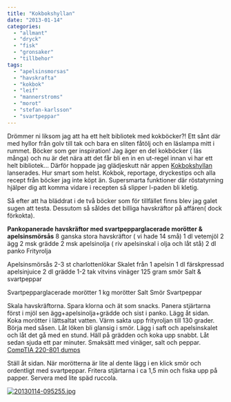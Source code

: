 ```yaml
---
title: "Kokbokshyllan"
date: "2013-01-14"
categories: 
  - "allmant"
  - "dryck"
  - "fisk"
  - "gronsaker"
  - "tillbehor"
tags: 
  - "apelsinsmorsas"
  - "havskrafta"
  - "kokbok"
  - "leif"
  - "mannerstroms"
  - "morot"
  - "stefan-karlsson"
  - "svartpeppar"
---
```


Drömmer ni liksom jag att ha ett helt bibliotek med kokböcker?! Ett sånt där med hyllor från golv till tak och bara en sliten fåtölj och en läslampa mitt i rummet. Böcker som ger inspiration! Jag äger en del kokböcker ( läs många) och nu är det nära att det får bli en in en ut-regel innan vi har ett helt bibliotek... Därför hoppade jag glädjeskutt när appen [Kokbokshyllan](http://kokbokshyllan.se/) lanserades. Hur smart som helst. Kokbok, reportage, dryckestips och alla recept från böcker jag inte köpt än. Supersmarta funktioner där röstatyrning hjälper dig att komma vidare i recepten så slipper I-paden bli kletig.

Så efter att ha bläddrat i de två böcker som för tillfället finns blev jag galet sugen att testa. Dessutom så såldes det billiga havskräftor på affären( dock förkokta).

**Pankopanerade havskräftor med svartpepparglacerade morötter & apelsinsmörsås** 8 ganska stora havskräftor ( vi hade 14 små) 1 dl vetemjöl 2 ägg 2 msk grädde 2 msk apelsinolja ( riv apelsinskal i olja och låt stå) 2 dl panko Frityrolja

Apelsinsmörsås 2-3 st charlottenlökar Skalet från 1 apelsin 1 dl färskpressad apelsinjuice 2 dl grädde 1-2 tak vitvins vinäger 125 gram smör Salt & svartpeppar

Svartpepparglacerade morötter 1 kg morötter Salt Smör Svartpeppar

Skala havskräftorna. Spara klorna och ät som snacks. Panera stjärtarna först i mjöl sen ägg+apelsinolja+grädde och sist i panko. Lägg åt sidan. Koka morötter i lättsaltat vatten. Värm sakta upp frityroljan till 130 grader. Börja med såsen. Låt löken bli glansig i smör. Lägg i saft och apelsinskalet och låt det gå med en stund. Häll på grädden och koka upp snabbt. Låt sedan sjuda ett par minuter. Smaksätt med vinäger, salt och peppar. [CompTIA 220-801 dumps](http://www.itcertworld.com/220-801.html)

Ställ åt sidan. När morötterna är lite al dente lägg i en klick smör och ordentligt med svartpeppar. Fritera stjärtarna i ca 1,5 min och fiska upp på papper. Servera med lite späd ruccola.

  
  
[![20130114-095255.jpg](images/20130114-0952551.jpg)](http://import.local/wp-content/uploads/2013/01/20130114-0952551.jpg)
